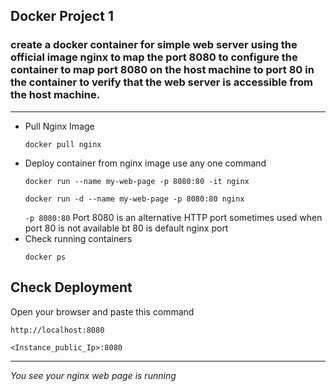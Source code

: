 ## Docker Project 1

### create a docker container for simple web server using the official image nginx to map the port 8080 to configure the container to map port 8080 on the host machine to port 80 in the container to verify that the web server is accessible from the host machine. 
--------

- Pull Nginx Image
  ```
  docker pull nginx
  ```
- Deploy container from nginx image
  use any one command
  ```
  docker run --name my-web-page -p 8080:80 -it nginx
  ```
  ```
  docker run -d --name my-web-page -p 8080:80 nginx
  ```
  `-p 8080:80` Port 8080 is an alternative HTTP port sometimes used when port 80 is not available bt 80 is default nginx port
- Check running containers
  ```
  docker ps
  ```
## Check Deployment
Open your browser and paste this command
```
http://localhost:8080
 ```
```
<Instance_public_Ip>:8080
```
--- 
*You see your nginx web page is running*


